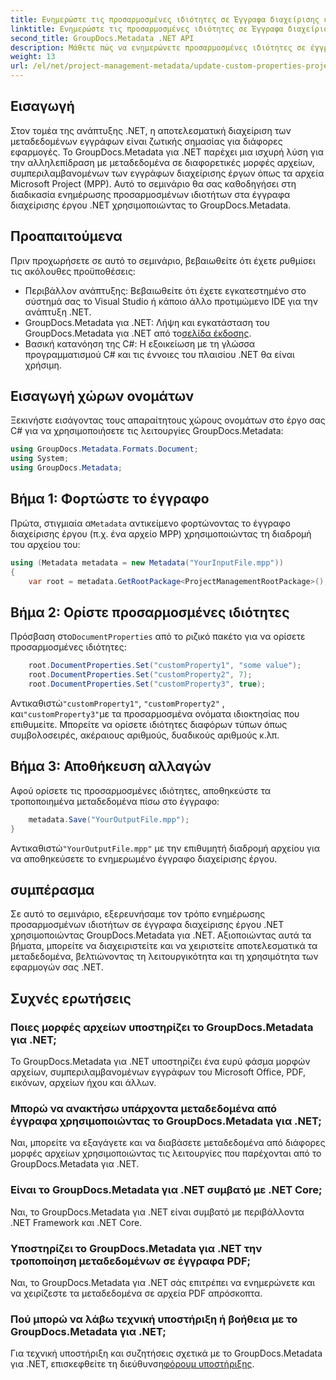 ```yaml
---
title: Ενημερώστε τις προσαρμοσμένες ιδιότητες σε Έγγραφα διαχείρισης έργου .NET
linktitle: Ενημερώστε τις προσαρμοσμένες ιδιότητες σε Έγγραφα διαχείρισης έργου .NET
second_title: GroupDocs.Metadata .NET API
description: Μάθετε πώς να ενημερώνετε προσαρμοσμένες ιδιότητες σε έγγραφα διαχείρισης έργου .NET χρησιμοποιώντας GroupDocs.Metadata για .NET. Βελτιώστε τη διαχείριση μεταδεδομένων στις εφαρμογές σας.
weight: 13
url: /el/net/project-management-metadata/update-custom-properties-project-management-documents/
---
```

## Εισαγωγή
Στον τομέα της ανάπτυξης .NET, η αποτελεσματική διαχείριση των μεταδεδομένων εγγράφων είναι ζωτικής σημασίας για διάφορες εφαρμογές. Το GroupDocs.Metadata για .NET παρέχει μια ισχυρή λύση για την αλληλεπίδραση με μεταδεδομένα σε διαφορετικές μορφές αρχείων, συμπεριλαμβανομένων των εγγράφων διαχείρισης έργων όπως τα αρχεία Microsoft Project (MPP). Αυτό το σεμινάριο θα σας καθοδηγήσει στη διαδικασία ενημέρωσης προσαρμοσμένων ιδιοτήτων στα έγγραφα διαχείρισης έργου .NET χρησιμοποιώντας το GroupDocs.Metadata.
## Προαπαιτούμενα
Πριν προχωρήσετε σε αυτό το σεμινάριο, βεβαιωθείτε ότι έχετε ρυθμίσει τις ακόλουθες προϋποθέσεις:
- Περιβάλλον ανάπτυξης: Βεβαιωθείτε ότι έχετε εγκατεστημένο στο σύστημά σας το Visual Studio ή κάποιο άλλο προτιμώμενο IDE για την ανάπτυξη .NET.
-  GroupDocs.Metadata για .NET: Λήψη και εγκατάσταση του GroupDocs.Metadata για .NET από το[σελίδα έκδοσης](https://releases.groupdocs.com/metadata/net/).
- Βασική κατανόηση της C#: Η εξοικείωση με τη γλώσσα προγραμματισμού C# και τις έννοιες του πλαισίου .NET θα είναι χρήσιμη.

## Εισαγωγή χώρων ονομάτων
Ξεκινήστε εισάγοντας τους απαραίτητους χώρους ονομάτων στο έργο σας C# για να χρησιμοποιήσετε τις λειτουργίες GroupDocs.Metadata:
```csharp
using GroupDocs.Metadata.Formats.Document;
using System;
using GroupDocs.Metadata;
```
## Βήμα 1: Φορτώστε το έγγραφο
 Πρώτα, στιγμιαία α`Metadata` αντικείμενο φορτώνοντας το έγγραφο διαχείρισης έργου (π.χ. ένα αρχείο MPP) χρησιμοποιώντας τη διαδρομή του αρχείου του:
```csharp
using (Metadata metadata = new Metadata("YourInputFile.mpp"))
{
    var root = metadata.GetRootPackage<ProjectManagementRootPackage>();
```
## Βήμα 2: Ορίστε προσαρμοσμένες ιδιότητες
 Πρόσβαση στο`DocumentProperties` από το ριζικό πακέτο για να ορίσετε προσαρμοσμένες ιδιότητες:
```csharp
    root.DocumentProperties.Set("customProperty1", "some value");
    root.DocumentProperties.Set("customProperty2", 7);
    root.DocumentProperties.Set("customProperty3", true);
```
 Αντικαθιστώ`"customProperty1"`, `"customProperty2"` , και`"customProperty3"`με τα προσαρμοσμένα ονόματα ιδιοκτησίας που επιθυμείτε. Μπορείτε να ορίσετε ιδιότητες διαφόρων τύπων όπως συμβολοσειρές, ακέραιους αριθμούς, δυαδικούς αριθμούς κ.λπ.
## Βήμα 3: Αποθήκευση αλλαγών
Αφού ορίσετε τις προσαρμοσμένες ιδιότητες, αποθηκεύστε τα τροποποιημένα μεταδεδομένα πίσω στο έγγραφο:
```csharp
    metadata.Save("YourOutputFile.mpp");
}
```
 Αντικαθιστώ`"YourOutputFile.mpp"` με την επιθυμητή διαδρομή αρχείου για να αποθηκεύσετε το ενημερωμένο έγγραφο διαχείρισης έργου.

## συμπέρασμα
Σε αυτό το σεμινάριο, εξερευνήσαμε τον τρόπο ενημέρωσης προσαρμοσμένων ιδιοτήτων σε έγγραφα διαχείρισης έργου .NET χρησιμοποιώντας GroupDocs.Metadata για .NET. Αξιοποιώντας αυτά τα βήματα, μπορείτε να διαχειριστείτε και να χειριστείτε αποτελεσματικά τα μεταδεδομένα, βελτιώνοντας τη λειτουργικότητα και τη χρησιμότητα των εφαρμογών σας .NET.

## Συχνές ερωτήσεις
### Ποιες μορφές αρχείων υποστηρίζει το GroupDocs.Metadata για .NET;
Το GroupDocs.Metadata για .NET υποστηρίζει ένα ευρύ φάσμα μορφών αρχείων, συμπεριλαμβανομένων εγγράφων του Microsoft Office, PDF, εικόνων, αρχείων ήχου και άλλων.
### Μπορώ να ανακτήσω υπάρχοντα μεταδεδομένα από έγγραφα χρησιμοποιώντας το GroupDocs.Metadata για .NET;
Ναι, μπορείτε να εξαγάγετε και να διαβάσετε μεταδεδομένα από διάφορες μορφές αρχείων χρησιμοποιώντας τις λειτουργίες που παρέχονται από το GroupDocs.Metadata για .NET.
### Είναι το GroupDocs.Metadata για .NET συμβατό με .NET Core;
Ναι, το GroupDocs.Metadata για .NET είναι συμβατό με περιβάλλοντα .NET Framework και .NET Core.
### Υποστηρίζει το GroupDocs.Metadata για .NET την τροποποίηση μεταδεδομένων σε έγγραφα PDF;
Ναι, το GroupDocs.Metadata για .NET σάς επιτρέπει να ενημερώνετε και να χειρίζεστε τα μεταδεδομένα σε αρχεία PDF απρόσκοπτα.
### Πού μπορώ να λάβω τεχνική υποστήριξη ή βοήθεια με το GroupDocs.Metadata για .NET;
 Για τεχνική υποστήριξη και συζητήσεις σχετικά με το GroupDocs.Metadata για .NET, επισκεφθείτε τη διεύθυνση[φόρουμ υποστήριξης](https://forum.groupdocs.com/c/metadata/14).